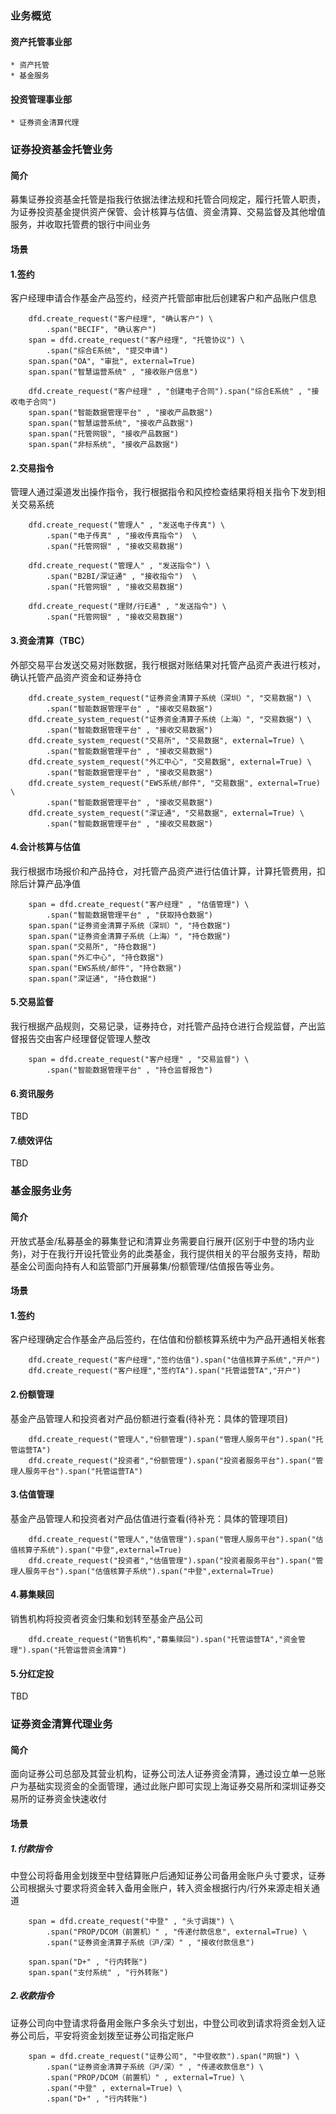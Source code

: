 ### 业务概览
#### 资产托管事业部  
    * 资产托管
    * 基金服务

#### 投资管理事业部  
    * 证券资金清算代理

### 证券投资基金托管业务
#### 简介  
募集证券投资基金托管是指我行依据法律法规和托管合同规定，履行托管人职责，为证券投资基金提供资产保管、会计核算与估值、资金清算、交易监督及其他增值服务，并收取托管费的银行中间业务
#### 场景  
#### 1.签约  
客户经理申请合作基金产品签约，经资产托管部审批后创建客户和产品账户信息  
```
    dfd.create_request("客户经理", "确认客户") \
        .span("BECIF", "确认客户") 
    span = dfd.create_request("客户经理", "托管协议") \
        .span("综合E系统", "提交申请") 
    span.span("OA", "审批", external=True)
    span.span("智慧运营系统" , "接收账户信息")

    dfd.create_request("客户经理" , "创建电子合同").span("综合E系统" , "接收电子合同")
    span.span("智能数据管理平台" , "接收产品数据")
    span.span("智慧运营系统", "接收产品数据")
    span.span("托管网银", "接收产品数据")
    span.span("非标系统", "接收产品数据")
```

#### 2.交易指令  
管理人通过渠道发出操作指令，我行根据指令和风控检查结果将相关指令下发到相关交易系统  
```
    dfd.create_request("管理人" , "发送电子传真") \
        .span("电子传真" , "接收传真指令")  \
        .span("托管网银" , "接收交易数据")

    dfd.create_request("管理人" , "发送指令") \
        .span("B2BI/深证通" , "接收指令")  \
        .span("托管网银" , "接收交易数据")
    
    dfd.create_request("理财/行E通" , "发送指令") \
        .span("托管网银" , "接收交易数据")
```

#### 3.资金清算（TBC）  
外部交易平台发送交易对账数据，我行根据对账结果对托管产品资产表进行核对，确认托管产品资产资金和证券持仓  
```
    dfd.create_system_request("证券资金清算子系统（深圳）", "交易数据") \
        .span("智能数据管理平台" , "接收交易数据")
    dfd.create_system_request("证券资金清算子系统（上海）", "交易数据") \
        .span("智能数据管理平台" , "接收交易数据")
    dfd.create_system_request("交易所", "交易数据", external=True) \
        .span("智能数据管理平台" , "接收交易数据")
    dfd.create_system_request("外汇中心", "交易数据", external=True) \
        .span("智能数据管理平台" , "接收交易数据")
    dfd.create_system_request("EWS系统/邮件", "交易数据", external=True) \
        .span("智能数据管理平台" , "接收交易数据")
    dfd.create_system_request("深证通", "交易数据", external=True) \
        .span("智能数据管理平台" , "接收交易数据")
```

#### 4.会计核算与估值  
我行根据市场报价和产品持仓，对托管产品资产进行估值计算，计算托管费用，扣除后计算产品净值  
```
    span = dfd.create_request("客户经理" , "估值管理") \
        .span("智能数据管理平台" , "获取持仓数据")
    span.span("证券资金清算子系统（深圳）", "持仓数据")
    span.span("证券资金清算子系统（上海）", "持仓数据")
    span.span("交易所", "持仓数据")
    span.span("外汇中心", "持仓数据")
    span.span("EWS系统/邮件", "持仓数据")
    span.span("深证通", "持仓数据")
```

#### 5.交易监督  
我行根据产品规则，交易记录，证券持仓，对托管产品持仓进行合规监督，产出监督报告交由客户经理督促管理人整改  
```
    span = dfd.create_request("客户经理" , "交易监督") \
        .span("智能数据管理平台" , "持仓监督报告")
```

#### 6.资讯服务  
TBD  

#### 7.绩效评估  
TBD  

### 基金服务业务  
#### 简介  
开放式基金/私募基金的募集登记和清算业务需要自行展开(区别于中登的场内业务)，对于在我行开设托管业务的此类基金，我行提供相关的平台服务支持，帮助基金公司面向持有人和监管部门开展募集/份额管理/估值报告等业务。  

#### 场景  
#### 1.签约  
客户经理确定合作基金产品后签约，在估值和份额核算系统中为产品开通相关帐套  
```
    dfd.create_request("客户经理","签约估值").span("估值核算子系统","开户")
    dfd.create_request("客户经理","签约TA").span("托管运营TA","开户")
```

#### 2.份额管理  
基金产品管理人和投资者对产品份额进行查看(待补充：具体的管理项目)  
```
    dfd.create_request("管理人","份额管理").span("管理人服务平台").span("托管运营TA")
    dfd.create_request("投资者","份额管理").span("投资者服务平台").span("管理人服务平台").span("托管运营TA")
```

#### 3.估值管理  
基金产品管理人和投资者对产品估值进行查看(待补充：具体的管理项目)  
```
    dfd.create_request("管理人","估值管理").span("管理人服务平台").span("估值核算子系统").span("中登",external=True)
    dfd.create_request("投资者","估值管理").span("投资者服务平台").span("管理人服务平台").span("估值核算子系统").span("中登",external=True)    
```

#### 4.募集赎回  
销售机构将投资者资金归集和划转至基金产品公司  
```
    dfd.create_request("销售机构","募集赎回").span("托管运营TA","资金管理").span("托管运营资金清算")
```

#### 5.分红定投  
TBD  

### 证券资金清算代理业务  
#### 简介  
面向证券公司总部及其营业机构，证券公司法人证券资金清算，通过设立单一总账户为基础实现资金的全面管理，通过此账户即可实现上海证券交易所和深圳证券交易所的证券资金快速收付  
#### 场景  
##### 1.付款指令
中登公司将备用金划拨至中登结算账户后通知证券公司备用金账户头寸要求，证券公司根据头寸要求将资金转入备用金账户，转入资金根据行内/行外来源走相关通道
```
    span = dfd.create_request("中登" , "头寸调拨") \
        .span("PROP/DCOM（前置机）" , "传递付款信息", external=True) \
        .span("证券资金清算子系统（沪/深）" , "接收付款信息")

    span.span("D+" , "行内转账")
    span.span("支付系统" , "行外转账")
```

##### 2.收款指令  
证券公司向中登请求将备用金账户多余头寸划出，中登公司收到请求将资金划入证券公司后，平安将资金划拨至证券公司指定账户
```
    span = dfd.create_request("证券公司", "中登收款").span("网银") \
        .span("证券资金清算子系统（沪/深）" , "传递收款信息") \
        .span("PROP/DCOM（前置机）" , external=True) \
        .span("中登" , external=True) \
        .span("D+" , "行内转账")
```
